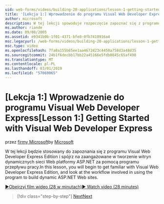 ```yaml
---
uid: web-forms/videos/building-20-applications/lesson-1-getting-started-with-visual-web-developer-express
title: '[Lekcja 1:] Wprowadzenie do programu Visual Web Developer Express | Dokumentacja firmy Microsoft'
author: microsoft
description: W tej lekcji spowoduje rozpoczęcie zapoznać się z programu Visual Web Developer Express Edition i spójrz na zajmujących się za pomocą programu do tworzenia dyn przepływ pracy...
ms.author: riande
ms.date: 09/08/2005
ms.assetid: e9341b0b-1f01-4371-bfe0-0fb7410916a4
msc.legacyurl: /web-forms/videos/building-20-applications/lesson-1-getting-started-with-visual-web-developer-express
msc.type: video
ms.openlocfilehash: 7fa8a155b65ee1aa4672d23c4450a758d3a48d35
ms.sourcegitcommit: 24b1f6decbb17bb22a45166e5fdb0845c65af498
ms.translationtype: MT
ms.contentlocale: pl-PL
ms.lasthandoff: 03/01/2019
ms.locfileid: "57069065"
---
```

<a name="lesson-1-getting-started-with-visual-web-developer-express"></a><span data-ttu-id="5a178-103">[Lekcja 1:] Wprowadzenie do programu Visual Web Developer Express</span><span class="sxs-lookup"><span data-stu-id="5a178-103">[Lesson 1:] Getting Started with Visual Web Developer Express</span></span>
====================
<span data-ttu-id="5a178-104">przez [firmy Microsoft](https://github.com/microsoft)</span><span class="sxs-lookup"><span data-stu-id="5a178-104">by [Microsoft](https://github.com/microsoft)</span></span>

<span data-ttu-id="5a178-105">W tej lekcji będzie stosowany do zapoznania się z programu Visual Web Developer Express Edition i spójrz na zaangażowane w tworzenie witryn dynamicznych sieci Web platformy ASP.NET za pomocą programu przepływu pracy.</span><span class="sxs-lookup"><span data-stu-id="5a178-105">In this lesson, you will begin to get familiar with Visual Web Developer Express Edition, and look at the workflow involved in using the program to build dynamic ASP.NET Web sites.</span></span>

[<span data-ttu-id="5a178-106">&#9654;Obejrzyj film wideo (28 w minutach)</span><span class="sxs-lookup"><span data-stu-id="5a178-106">&#9654; Watch video (28 minutes)</span></span>](https://channel9.msdn.com/Blogs/ASP-NET-Site-Videos/lesson-1-getting-started-with-visual-web-developer-express)

> [!div class="step-by-step"]
> [<span data-ttu-id="5a178-107">Next</span><span class="sxs-lookup"><span data-stu-id="5a178-107">Next</span></span>](lesson-2-creating-a-web-forms-user-interface.md)
